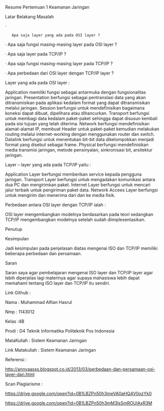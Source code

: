 

Resume Pertemuan 1 Keamanan Jaringan

 

Latar Belakang Masalah

·        

       Apa saja layer yang ada pada OSI layer ?

·         Apa saja fungsi masing-masing layer pada OSI layer ?

·         Apa saja layer pada TCP/IP ?

·         Apa saja fungsi masing-masing layer pada TCP/IP ?

·         Apa perbedaan dari OSI layer dengan TCP/IP layer ?

 

Layer yang ada pada OSI layer :

 


Application memiliki fungsi sebagai antarmuka dengan fungsionalitas jaringan. Presentation berfungsi sebagai pentranslasi data yang akan ditransmisikan pada aplikasi kedalam format yang dapat ditransmisikan melalui jaringan. Session berfungsi untuk mendefinisikan bagaimana koneksi dapat dibuat, dipelihara atau dihancurkan. Transport berfungsi untuk membagi data kedalam paket-paket sehingga dapat disusun kembali pada sisi tujuan yang telah diterima. Network berfungsi mendefinisikan alamat-alamat IP, membuat Header untuk paket-paket kemudian melakukan routing melalui internet-working dengan menggunakan router dan switch. Datalink berfungsi untuk menentukan bit-bit data dikelompokkan menjadi format yang disebut sebagai frame. Physical berfungsi mendefinisikan media transmisi jaringan, metode pensinyalan, sinkronisasi bit, arsitektur jaringan.
 

Layer – layer yang ada pada TCP/IP yaitu :

 

Application Layer berfungsi memberikan service kepada pengguna jaringan. Transport Layer berfungsi untuk mengadakan komunikasi antara dua PC dan mengirimkan paket. Internet Layer berfungsi untuk mencari jalur terbaik untuk pengiriman paket data. Network Accees Layer berfungsi untuk mengirim dan menerima dari dan ke media fisik.

 

Perbedaan antara OSI layer dengan TCP/IP ialah :

 OSI layer mengembangkan modelnya berdasarkan pada teori sedangkan TCP/IP mengembangkan modelnya setelah sudah diimplesentasikan.

 

Penutup

 

Kesimpulan

 

Jadi kesimpulan pada penjelasan diatas mengenai ISO dan TCP/IP memiliki beberapa perbedaan dan persamaan.

 

Saran

 

Saran saya agar pembelajaran mengenai ISO layer dan TCP/IP layer agar lebih diperjelas lagi materinya agar supaya mahasiswa lebih dapat memahami tentang ISO layer dan TCP/IP itu sendiri.

 

 Link Github :

 

Nama : Muhammad Alfian Hasrul

Nmp : 1143012

Kelas :4B

Prodi : D4 Teknik Informatika Politeknik Pos Indonesia

MataKuliah : Sistem Keamanan Jaringan


Link Matakuliah : Sistem Keamanan Jaringan


Referensi :

http://annyaasss.blogspot.co.id/2013/03/perbedaan-dan-persamaan-osi-layer-dan.html 

 

Scan Plagiarisme :

 

https://drive.google.com/open?id=0B1LBZPn50h3meVA0aHQ4V0ozYk0 


https://drive.google.com/open?id=0B1LBZPn50h3mM3lsSmROUlAxR3M

